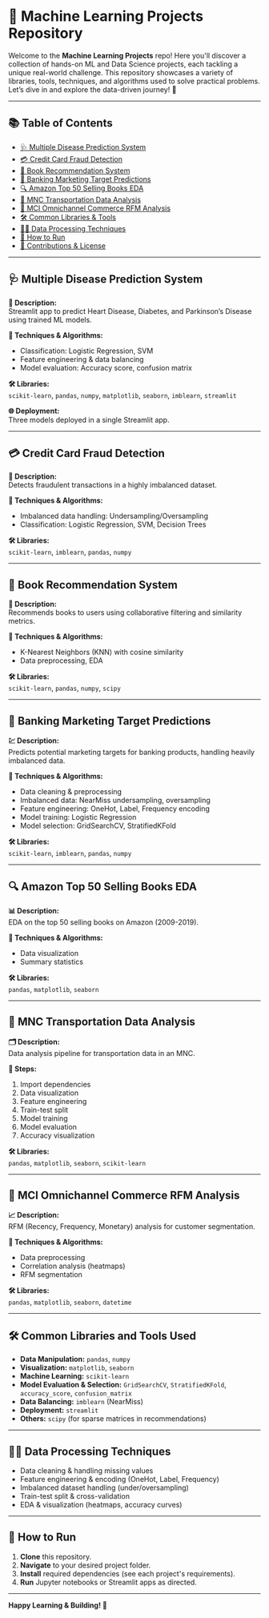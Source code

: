# 🚀 Machine Learning Projects Repository

Welcome to the **Machine Learning Projects** repo! Here you'll discover a collection of hands-on ML and Data Science projects, each tackling a unique real-world challenge. This repository showcases a variety of libraries, tools, techniques, and algorithms used to solve practical problems.  
Let’s dive in and explore the data-driven journey! 🌟

---

## 📚 Table of Contents

- [🩺 Multiple Disease Prediction System](#multiple-disease-prediction-system)
- [💳 Credit Card Fraud Detection](#credit-card-fraud-detection)
- [📖 Book Recommendation System](#book-recommendation-system)
- [🏦 Banking Marketing Target Predictions](#banking-marketing-target-predictions)
- [🔍 Amazon Top 50 Selling Books EDA](#amazon-top-50-selling-books-eda)
- [🚚 MNC Transportation Data Analysis](#mnc-transportation-data-analysis)
- [🛒 MCI Omnichannel Commerce RFM Analysis](#mci-omnichannel-commerce-rfm-analysis)
- [🛠️ Common Libraries & Tools](#common-libraries-and-tools-used)
- [🧑‍🔬 Data Processing Techniques](#data-processing-techniques)
- [🚦 How to Run](#how-to-run)
- [🤝 Contributions & License](#contributions)

---

## 🩺 Multiple Disease Prediction System

**🔬 Description:**  
Streamlit app to predict Heart Disease, Diabetes, and Parkinson’s Disease using trained ML models.

**🧰 Techniques & Algorithms:**
- Classification: Logistic Regression, SVM
- Feature engineering & data balancing
- Model evaluation: Accuracy score, confusion matrix

**🛠️ Libraries:**  
`scikit-learn`, `pandas`, `numpy`, `matplotlib`, `seaborn`, `imblearn`, `streamlit`

**🌐 Deployment:**  
Three models deployed in a single Streamlit app.

---

## 💳 Credit Card Fraud Detection

**🔐 Description:**  
Detects fraudulent transactions in a highly imbalanced dataset.

**🧰 Techniques & Algorithms:**
- Imbalanced data handling: Undersampling/Oversampling
- Classification: Logistic Regression, SVM, Decision Trees

**🛠️ Libraries:**  
`scikit-learn`, `imblearn`, `pandas`, `numpy`

---

## 📖 Book Recommendation System

**🤖 Description:**  
Recommends books to users using collaborative filtering and similarity metrics.

**🧰 Techniques & Algorithms:**
- K-Nearest Neighbors (KNN) with cosine similarity
- Data preprocessing, EDA

**🛠️ Libraries:**  
`scikit-learn`, `pandas`, `numpy`, `scipy`

---

## 🏦 Banking Marketing Target Predictions

**💹 Description:**  
Predicts potential marketing targets for banking products, handling heavily imbalanced data.

**🧰 Techniques & Algorithms:**
- Data cleaning & preprocessing
- Imbalanced data: NearMiss undersampling, oversampling
- Feature engineering: OneHot, Label, Frequency encoding
- Model training: Logistic Regression
- Model selection: GridSearchCV, StratifiedKFold

**🛠️ Libraries:**  
`scikit-learn`, `imblearn`, `pandas`, `numpy`

---

## 🔍 Amazon Top 50 Selling Books EDA

**📊 Description:**  
EDA on the top 50 selling books on Amazon (2009-2019).

**🧰 Techniques & Algorithms:**
- Data visualization
- Summary statistics

**🛠️ Libraries:**  
`pandas`, `matplotlib`, `seaborn`

---

## 🚚 MNC Transportation Data Analysis

**🗂️ Description:**  
Data analysis pipeline for transportation data in an MNC.

**📝 Steps:**
1. Import dependencies
2. Data visualization
3. Feature engineering
4. Train-test split
5. Model training
6. Model evaluation
7. Accuracy visualization

**🛠️ Libraries:**  
`pandas`, `matplotlib`, `seaborn`, `scikit-learn`

---

## 🛒 MCI Omnichannel Commerce RFM Analysis

**📈 Description:**  
RFM (Recency, Frequency, Monetary) analysis for customer segmentation.

**🧰 Techniques & Algorithms:**
- Data preprocessing
- Correlation analysis (heatmaps)
- RFM segmentation

**🛠️ Libraries:**  
`pandas`, `matplotlib`, `seaborn`, `datetime`

---

## 🛠️ Common Libraries and Tools Used

- **Data Manipulation:** `pandas`, `numpy`
- **Visualization:** `matplotlib`, `seaborn`
- **Machine Learning:** `scikit-learn`
- **Model Evaluation & Selection:** `GridSearchCV`, `StratifiedKFold`, `accuracy_score`, `confusion_matrix`
- **Data Balancing:** `imblearn` (NearMiss)
- **Deployment:** `streamlit`
- **Others:** `scipy` (for sparse matrices in recommendations)

---

## 🧑‍🔬 Data Processing Techniques

- Data cleaning & handling missing values
- Feature engineering & encoding (OneHot, Label, Frequency)
- Imbalanced dataset handling (under/oversampling)
- Train-test split & cross-validation
- EDA & visualization (heatmaps, accuracy curves)

---

## 🚦 How to Run

1. **Clone** this repository.
2. **Navigate** to your desired project folder.
3. **Install** required dependencies (see each project's requirements).
4. **Run** Jupyter notebooks or Streamlit apps as directed.

---

**Happy Learning & Building! 🎉**
